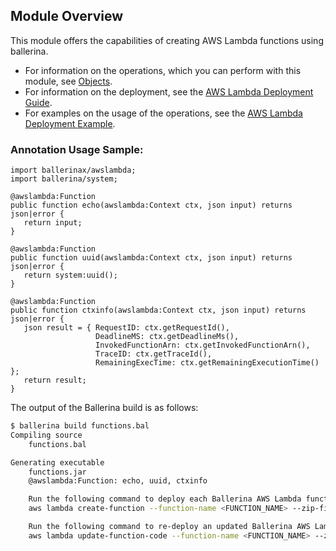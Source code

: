 ## Module Overview

This module offers the capabilities of creating AWS Lambda functions using ballerina. 

- For information on the operations, which you can perform with this module, see [Objects](/swan-lake/learn/api-docs/ballerina/awslambda/index.html#objects). 
- For information on the deployment, see the [AWS Lambda Deployment Guide](/swan-lake/learn/deployment/aws-lambda/).
- For examples on the usage of the operations, see the [AWS Lambda Deployment Example](/swan-lake/learn/by-example/aws-lambda-deployment.html).

### Annotation Usage Sample:

```ballerina
import ballerinax/awslambda;
import ballerina/system;

@awslambda:Function
public function echo(awslambda:Context ctx, json input) returns json|error {
   return input;
}

@awslambda:Function
public function uuid(awslambda:Context ctx, json input) returns json|error {
   return system:uuid();
}

@awslambda:Function
public function ctxinfo(awslambda:Context ctx, json input) returns json|error {
   json result = { RequestID: ctx.getRequestId(),
                   DeadlineMS: ctx.getDeadlineMs(),
                   InvokedFunctionArn: ctx.getInvokedFunctionArn(),
                   TraceID: ctx.getTraceId(),
                   RemainingExecTime: ctx.getRemainingExecutionTime() };
   return result;
}
```

The output of the Ballerina build is as follows:

```bash
$ ballerina build functions.bal 
Compiling source
    functions.bal

Generating executable
    functions.jar
	@awslambda:Function: echo, uuid, ctxinfo

	Run the following command to deploy each Ballerina AWS Lambda function:
	aws lambda create-function --function-name <FUNCTION_NAME> --zip-file fileb://aws-ballerina-lambda-functions.zip --handler functions.<FUNCTION_NAME> --runtime provided --role <LAMBDA_ROLE_ARN> --layers <BALLERINA_LAYER_ARN>

	Run the following command to re-deploy an updated Ballerina AWS Lambda function:
	aws lambda update-function-code --function-name <FUNCTION_NAME> --zip-file fileb://aws-ballerina-lambda-functions.zip
```

